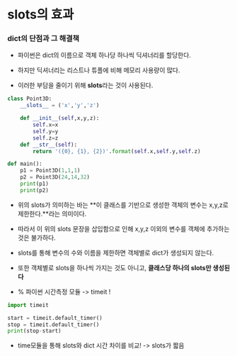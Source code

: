 # **slots**의 효과

### dict의 단점과 그 해결책

-   파이썬은 dict의 이름으로 객체 하나당 하나씩 딕셔너리를 할당한다.

-   하지만 딕셔너리는 리스트나 튜플에 비해 메모리 사용량이 많다.

-   이러한 부담을 줄이기 위해 ****slots****라는 것이 사용된다.

```python
class Point3D:
    __slots__ = ('x','y','z')

    def __init__(self,x,y,z):
        self.x=x
        self.y=y
        self.z=z
    def __str__(self):
        return '({0}, {1}, {2})'.format(self.x,self.y,self.z)

def main():
    p1 = Point3D(1,1,1)
    p2 = Point3D(24,14,32)
    print(p1)
    print(p2)
```

-   위의 slots가 의미하는 바는 **이 클래스를 기반으로 생성한 객체의 변수는 x,y,z로 제한한다.**라는 의미이다.

-   따라서 이 위의 slots 문장을 삽입함으로 인해 x,y,z 이외의 변수를 객체에 추가하는 것은 불가하다.

-   slots를 통해 변수의 수와 이름을 제한하면 객체별로 dict가 생성되지 않는다.

-   또한 객체별로 slots을 하나씩 가지는 것도 아니고, **클래스당 하나의 slots만 생성된다**

-   % 파이썬 시간측정 모듈 -> timeit !

```python
import timeit

start = timeit.default_timer()
stop = timeit.default_timer()
print(stop-start)
```

-   time모듈을 통해 slots와 dict 시간 차이를 비교! -> slots가 짧음
